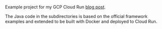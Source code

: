 Example project for my GCP Cloud Run [blog post](https://blog.networkchallenge.de/post/google-cloud-run-ausprobiert/).

The Java code in the subdirectories is based on the official framework examples and extended to be built with Docker and deployed to Cloud Run.